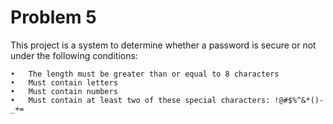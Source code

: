 # Problem 5

This project is a system to determine whether a password is secure or not under the following conditions:

	•	The length must be greater than or equal to 8 characters
	•	Must contain letters
	•	Must contain numbers
	•	Must contain at least two of these special characters: !@#$%^&*()-_+=
